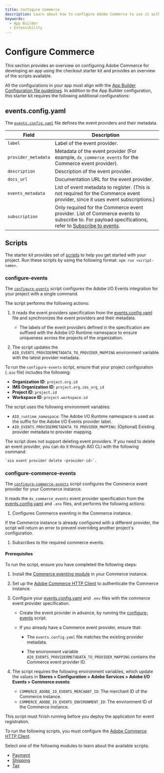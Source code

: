 ```yaml
---
title: Configure Commerce
description: Learn about how to configure Adobe Commerce to use it with the checkout starter kit.
keywords:
  - App Builder
  - Extensibility
---
```


# Configure Commerce

This section provides an overview on configuring Adobe Commerce for developing an app using the checkout starter kit and provides an overview of the scripts available.

All the configurations in your app must align with the [App Builder Configuration file guidelines](https://developer.adobe.com/app-builder/docs/guides/configuration/). In addition to the App Builder configuration, this starter kit requires the following additional configurations:

## events.config.yaml

The [`events.config.yaml`](https://github.com/adobe/commerce-checkout-starter-kit/blob/main/events.config.yaml) file defines the event providers and their metadata.

| Field             | Description|
| ----------------- | ---------------------------------------------------------------------------------------------------------------------------------------------------------------------------------------------------------------------------- |
| `label`             | Label of the event provider.|
| `provider_metadata` | Metadata of the event provider (For example, `dx_commerce_events` for the Commerce event provider).|
| `description`       | Description of the event provider.|
| `docs_url`          | Documentation URL for the event provider.|
| `events_metadata`   | List of event metadata to register. (This is not required for the Commerce event provider, since it uses event subscriptions.)|
| `subscription`      | Only required for the Commerce event provider. List of Commerce events to subscribe to. For payload specifications, refer to [Subscribe to events](../../events/api.md#subscribe-to-events).|

## Scripts

The starter kit provides set of [scripts](https://github.com/adobe/commerce-checkout-starter-kit/tree/main/scripts) to help you get started with your project. Run these scripts by using the following format: `npm run <script-name>`.

### configure-events

The [`configure-events`](https://github.com/adobe/commerce-checkout-starter-kit/blob/main/scripts/configure-events.js) script configures the Adobe I/O Events integration for your project with a single command.

The script performs the following actions:

1. It reads the event providers specification from the [events.config.yaml](#eventsconfigyaml) file and synchronizes the event providers and their metadata.

   - The labels of the event providers defined in the specification are suffixed with the Adobe I/O Runtime namespace to ensure uniqueness across the projects of the organization.

1. The script updates the `AIO_EVENTS_PROVIDERMETADATA_TO_PROVIDER_MAPPING` environment variable with the latest provider metadata.

To run the `configure-events` script, ensure that your project configuration (`.aio` file) includes the following:

- **Organization ID**: `project.org.id`
- **IMS Organization ID**: `project.org.ims_org_id`
- **Project ID**: `project.id`
- **Workspace ID**: `project.workspace.id`

The script uses the following environment variables:

- `AIO_runtime_namespace`: The Adobe I/O Runtime namespace is used as the suffix for the Adobe I/O Events provider label.
- `AIO_EVENTS_PROVIDERMETADATA_TO_PROVIDER_MAPPING`: (Optional) Existing provider metadata to provider mapping.

The script does not support deleting event providers. If you need to delete an event provider, you can do
it through AIO CLI with the following command:

```bash
`aio event provider delete <provider-id>`.
```

### configure-commerce-events

The [`configure-commerce-events`](https://github.com/adobe/commerce-checkout-starter-kit/blob/main/scripts/configure-commerce-events.js) script configures the Commerce event provider for your Commerce instance.

It reads the `dx_commerce_events` event provider specification from the [events.config.yaml](#eventsconfigyaml) and `.env` files, and performs the following actions:

1. Configures Commerce eventing in the Commerce instance.

  If the Commerce instance is already configured with a different provider, the script will return an error to prevent overriding another project's configuration.

1. Subscribes to the required commerce events.

#### Prerequisites

To run the script, ensure you have completed the following steps:

1. Install the [Commerce eventing module](./getting-started.md) in your Commerce instance.

1. Set up the [Adobe Commerce HTTP Client](./connect.md#connect-to-adobe-commerce) to authenticate the Commerce instance.

1. Configure your [events.config.yaml](#eventsconfigyaml) and `.env` files with the commerce event provider specification.

   - Create the event provider in advance, by running the [configure-events](#configure-events) script.

   - If you already have a Commerce event provider, ensure that:

     - The `events.config.yaml` file matches the existing provider metadata.

     - The environment variable `AIO_EVENTS_PROVIDERMETADATA_TO_PROVIDER_MAPPING` contains the Commerce event provider ID.

1. The script requires the following environment variables, which update the values in **Stores > Configuration > Adobe Services > Adobe I/O Events > Commerce events**:

   - `COMMERCE_ADOBE_IO_EVENTS_MERCHANT_ID`: The merchant ID of the Commerce instance.
   - `COMMERCE_ADOBE_IO_EVENTS_ENVIRONMENT_ID`: The environment ID of the Commerce instance.

This script must finish running before you deploy the application for event registration.

<InlineAlert variant="info" slots="text"/>

To run the following scripts, you must configure the [Adobe Commerce HTTP Client](./connect.md#connect-to-adobe-commerce).

Select one of the following modules to learn about the available scripts:

- [Payment](./payment-install.md#configuration)
- [Shipping](./shipping-install.md#configuration)
- [Tax](./tax-install.md#configuration)
